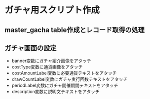 # ガチャ用スクリプト作成
## master_gacha table作成とレコード取得の処理
## ガチャ画面の設定
* banner変数にガチャ紹介画像をアタッチ
* costType変数に通貨画像をアタッチ
* costAmountLabel変数に必要通貨テキストをアタッチ
* drawCountLabel変数にガチャ実行回数テキストをアタッチ
* periodLabel変数にガチャ開催期間テキストをアタッチ
* description変数に説明文テキストをアタッチ